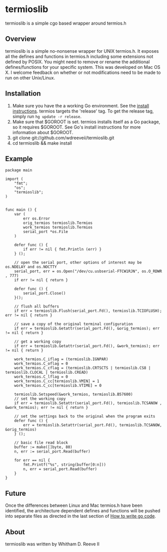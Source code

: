 # termioslib

termioslib is a simple cgo based wrapper around termios.h

## Overview

termioslib is a simple no-nonsense wrapper for UNIX termios.h. It exposes all the defines and functions in termios.h including some extensions not defined by POSIX. You might need to remove or rename the additional defines/functions for your specific system. This was developed on Mac OS X. I welcome feedback on whether or not modifications need to be made to run on other Unix/Linux.

## Installation

1. Make sure you have the a working Go environment. See the [install instructions](http://golang.org/doc/install.html). termios targets the 'release' tag. To get the release tag, simply run `hg update -r release`.
2. Make sure that $GOROOT is set. termios installs itself as a Go package, so it requires $GOROOT. See Go's install instructions for more information about $GOROOT. 
2. git clone git://github.com/wdreeveii/termioslib.git
3. cd termioslib && make install

## Example

	package main
	
	import (
	    "fmt";
	    "os";
	    "termioslib";
	)
	
	
	func main () {
	    var (
			err os.Error
			orig_termios termioslib.Termios
			work_termios termioslib.Termios
			serial_port *os.File
	    )

	    defer func () {
	        if err != nil { fmt.Println (err) }
	    } ();
	    
	    // open the serial port, other options of interest may be os.NDELAY and os.NOCTTY
		serial_port, err = os.Open("/dev/cu.usbserial-FTCW1RJN", os.O_RDWR , 777)
		if err != nil { return }
		
		defer func () {
			serial_port.Close()
		}();
		
		// flush all buffers
		if err = termioslib.Flush(serial_port.Fd(), termioslib.TCIOFLUSH); err != nil { return }
		
		// save a copy of the original terminal configuration
	    if err = termioslib.Getattr(serial_port.Fd(), &orig_termios); err != nil { return }
	    
	    // get a working copy
		if err = termioslib.Getattr(serial_port.Fd(), &work_termios); err != nil { return }
		
		work_termios.C_iflag = (termioslib.IGNPAR)
		work_termios.C_oflag = 0
	    work_termios.C_cflag = (termioslib.CRTSCTS | termioslib.CS8 | termioslib.CLOCAL | termioslib.CREAD)
	    work_termios.C_lflag = 0
		work_termios.C_cc[termioslib.VMIN] = 1
		work_termios.C_cc[termioslib.VTIME] = 0
		
		termioslib.Setspeed(&work_termios, termioslib.B57600)
		// set the working copy
		if err = termioslib.Setattr(serial_port.Fd(), termioslib.TCSANOW , &work_termios); err != nil { return }
		
		// set the settings back to the original when the program exits
		defer func () {
			err = termioslib.Setattr(serial_port.Fd(), termioslib.TCSANOW, &orig_termios)
	    } ();
	    
	    // basic file read block
		buffer := make([]byte, 80) 
		n, err := serial_port.Read(buffer)
	
		for err == nil {
			fmt.Printf("%s", string(buffer[0:n]))
			n, err = serial_port.Read(buffer)
		}
	}

## Future

Once the differences between Linux and Mac termios.h have been identified, the architecture dependent defines and functions will be pushed into separate files as directed in the last section of [How to write go code](http://golang.org/doc/code.html).

## About 

termioslib was written by Whitham D. Reeve II
